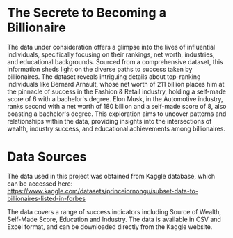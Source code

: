# The Secrete to Becoming a Billionaire
The data under consideration offers a glimpse into the lives of influential individuals, specifically focusing on their rankings, net worth, industries, and educational backgrounds. Sourced from a comprehensive dataset, this information sheds light on the diverse paths to success taken by billionaires. The dataset reveals intriguing details about top-ranking individuals like Bernard Arnault, whose net worth of 211 billion places him at the pinnacle of success in the Fashion & Retail industry, holding a self-made score of 6 with a bachelor's degree. Elon Musk, in the Automotive industry, ranks second with a net worth of 180 billion and a self-made score of 8, also boasting a bachelor's degree. This exploration aims to uncover patterns and relationships within the data, providing insights into the intersections of wealth, industry success, and educational achievements among billionaires.

# Data Sources
The data used in this project was obtained from Kaggle database, which can be accessed here: https://www.kaggle.com/datasets/princeiornongu/subset-data-to-billionaires-listed-in-forbes

The data covers a range of success indicators including Source of Wealth, Self-Made Score, Education and Industry. The data is available in CSV and Excel format, and can be downloaded directly from the Kaggle website.
